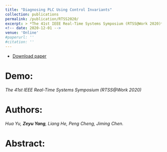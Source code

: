 ```yaml
---
title: "Diagnosing PLC Using Control Invariants"
collection: publications
permalink: /publication/RTSS2020/
excerpt: > *The 41st IEEE Real-Time Systems Symposium (RTSS@Work 2020)* <a href="http://2020.rtss.org/call-for-demos/" class="btn--danger" target="_blank" style="color:rgb(0, 119, 181)">demo</a>**<br>*Hua Yu, **Zeyu Yang**, Liang He, Peng Cheng, Jiming Chen*.'
<!-- date: 2020-12-01 -->
venue: 'Online'
#paperurl: ''
#citation: ''
---
```

- [Download paper](http://2020.rtss.org/call-for-demos/)

Demo:
===
*The 41st IEEE Real-Time Systems Symposium (RTSS@Work 2020)*  

Authors: 
===
*Hua Yu, **Zeyu Yang**, Liang He, Peng Cheng, Jiming Chen.*

Abstract: 
===

<em> </em>